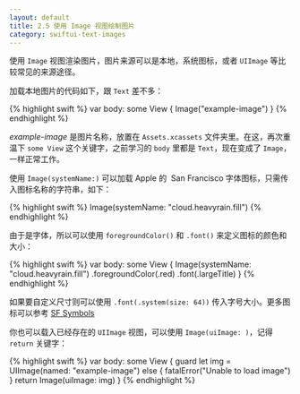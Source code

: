 ```yaml
---
layout: default
title: 2.5 使用 Image 视图绘制图片
category: swiftui-text-images
---
```


使用 `Image` 视图渲染图片，图片来源可以是本地，系统图标，或者 `UIImage` 等比较常见的来源途径。

加载本地图片的代码如下，跟 `Text` 差不多：

{% highlight swift %}
var body: some View {
    Image("example-image")
}
{% endhighlight %}

*example-image* 是图片名称，放置在 `Assets.xcassets` 文件夹里。在这，再次重温下 `some View` 这个关键字，之前学习的 `body` 里都是 `Text`，现在变成了 `Image`，一样正常工作。

使用 `Image(systemName:)` 可以加载 Apple 的  San Francisco 字体图标，只需传入图标名称的字符串，如下：

{% highlight swift %}
Image(systemName: "cloud.heavyrain.fill")
{% endhighlight %}

由于是字体，所以可以使用 `foregroundColor()` 和 `.font()` 来定义图标的颜色和大小：

{% highlight swift %}
var body: some View {
    Image(systemName: "cloud.heavyrain.fill")
        .foregroundColor(.red)
        .font(.largeTitle)
}
{% endhighlight %}

如果要自定义尺寸则可以使用 `.font(.system(size: 64))` 传入字号大小。更多图标可以参考 <a href="https://developer.apple.com/design/human-interface-guidelines/sf-symbols/overview/" target="_blank">SF Symbols</a>

你也可以载入已经存在的 `UIImage` 视图，可以使用 `Image(uiImage: )`，记得 `return` 关键字：

{% highlight swift %}
var body: some View {
    guard let img = UIImage(named: "example-image") else {
        fatalError("Unable to load image")
    }
    return Image(uiImage: img)
}
{% endhighlight %}

